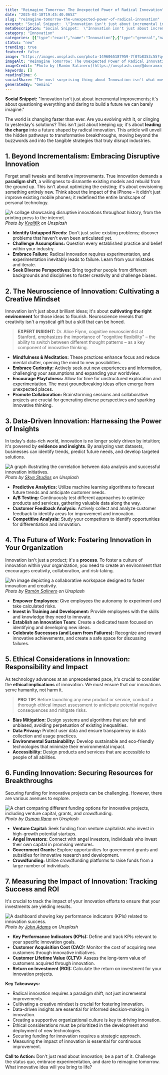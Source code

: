 ```yaml
---
title: "Reimagine Tomorrow: The Unexpected Power of Radical Innovation"
date: "2025-03-18T19:45:40.065Z"
slug: "reimagine-tomorrow-the-unexpected-power-of-radical-innovation"
excerpt: "Social Snippet:  \"Innovation isn't just about incremental improvements; it's about questioning everything and daring to build a future we can barely imagine.\""
metaDescription: "Social Snippet:  \"Innovation isn't just about incremental improvements; it's about questioning everything and daring to build a future we can barely imagin..."
category: "Innovation"
categories: [{"type":"exact","name":"Innovation"},{"type":"general","name":"Technology"},{"type":"medium","name":"Artificial Intelligence"},{"type":"specific","name":"Machine Learning"},{"type":"niche","name":"Deep Reinforcement Learning"}]
status: "new"
trending: true
featured: false
image: "https://images.unsplash.com/photo-1496065187959-7f07b8353c55?q=85&w=1200&fit=max&fm=webp&auto=compress"
imageAlt: "Reimagine Tomorrow: The Unexpected Power of Radical Innovation"
imageCredit: "Photo by [Ramón Salinero](https://unsplash.com/@donramxn) on Unsplash"
keywords: []
readingTime: 6
socialShare: "The most surprising thing about Innovation isn't what most people think. Find out what experts really say about this game-changing topic."
generatedBy: "Gemini"
---
```




**Social Snippet:**  "Innovation isn't just about incremental improvements; it's about questioning everything and daring to build a future we can barely imagine."

The world is changing faster than ever.  Are you evolving with it, or clinging to yesterday's solutions?  This isn't just about keeping up; it's about **leading the charge** into a future shaped by radical innovation. This article will unveil the hidden pathways to transformative breakthroughs, moving beyond the buzzwords and into the tangible strategies that truly disrupt industries.

## 1. Beyond Incrementalism: Embracing Disruptive Innovation

Forget small tweaks and iterative improvements.  True innovation demands a **paradigm shift**, a willingness to dismantle existing models and rebuild from the ground up.  This isn't about optimizing the existing; it's about envisioning something entirely new.  Think about the impact of the iPhone – it didn't just improve existing mobile phones; it redefined the entire landscape of personal technology.

![A collage showcasing disruptive innovations throughout history, from the printing press to the internet.](https://images.unsplash.com/photo-1598520106830-8c45c2035460?q=85&w=1200&fit=max&fm=webp&auto=compress)
*Photo by [Kvalifik](https://unsplash.com/@kvalifik) on Unsplash*

*   **Identify Untapped Needs:**  Don't just solve existing problems; discover problems that haven't even been articulated yet.
*   **Challenge Assumptions:** Question every established practice and belief within your industry.
*   **Embrace Failure:** Radical innovation requires experimentation, and experimentation inevitably leads to failure.  Learn from your mistakes and iterate.
*   **Seek Diverse Perspectives:**  Bring together people from different backgrounds and disciplines to foster creativity and challenge biases.

## 2.  The Neuroscience of Innovation: Cultivating a Creative Mindset

Innovation isn't just about brilliant ideas; it's about **cultivating the right environment** for those ideas to flourish.  Neuroscience reveals that creativity isn't a mystical gift but a skill that can be honed.

> **EXPERT INSIGHT:**  Dr.  Alice Flynn, cognitive neuroscientist at Stanford, emphasizes the importance of "cognitive flexibility" – the ability to switch between different thought patterns – as a key component of innovative thinking.

*   **Mindfulness & Meditation:**  These practices enhance focus and reduce mental clutter, opening the mind to new possibilities.
*   **Embrace Curiosity:**  Actively seek out new experiences and information, challenging your assumptions and expanding your worldview.
*   **Encourage Playfulness:**  Allow for time for unstructured exploration and experimentation.  The most groundbreaking ideas often emerge from unexpected places.
*   **Promote Collaboration:** Brainstorming sessions and collaborative projects are crucial for generating diverse perspectives and sparking innovative thinking.

## 3.  Data-Driven Innovation:  Harnessing the Power of Insights

In today's data-rich world, innovation is no longer solely driven by intuition; it's powered by **evidence and insights**.  By analyzing vast datasets, businesses can identify trends, predict future needs, and develop targeted solutions.

![A graph illustrating the correlation between data analysis and successful innovation initiatives.](https://images.unsplash.com/photo-1529854140025-25995121f16f?q=85&w=1200&fit=max&fm=webp&auto=compress)
*Photo by [Skye Studios](https://unsplash.com/@skyestudios) on Unsplash*

*   **Predictive Analytics:**  Utilize machine learning algorithms to forecast future trends and anticipate customer needs.
*   **A/B Testing:**  Continuously test different approaches to optimize products and services, gathering valuable data along the way.
*   **Customer Feedback Analysis:**  Actively collect and analyze customer feedback to identify areas for improvement and innovation.
*   **Competitive Analysis:**  Study your competitors to identify opportunities for differentiation and innovation.

## 4.  The Future of Work: Fostering Innovation in Your Organization

Innovation isn't just a product; it's a **process**.  To foster a culture of innovation within your organization, you need to create an environment that encourages creativity, collaboration, and risk-taking.

![An image depicting a collaborative workspace designed to foster innovation and creativity.](https://images.unsplash.com/photo-1496065187959-7f07b8353c55?q=85&w=1200&fit=max&fm=webp&auto=compress)
*Photo by [Ramón Salinero](https://unsplash.com/@donramxn) on Unsplash*

*   **Empower Employees:**  Give employees the autonomy to experiment and take calculated risks.
*   **Invest in Training and Development:**  Provide employees with the skills and knowledge they need to innovate.
*   **Establish an Innovation Team:**  Create a dedicated team focused on identifying and developing new ideas.
*   **Celebrate Successes (and Learn from Failures):**  Recognize and reward innovative achievements, and create a safe space for discussing failures.

## 5.  Ethical Considerations in Innovation:  Responsibility and Impact

As technology advances at an unprecedented pace, it's crucial to consider the **ethical implications** of innovation.  We must ensure that our innovations serve humanity, not harm it.

> **PRO TIP:**  Before launching any new product or service, conduct a thorough ethical impact assessment to anticipate potential negative consequences and mitigate risks.

*   **Bias Mitigation:**  Design systems and algorithms that are fair and unbiased, avoiding perpetuation of existing inequalities.
*   **Data Privacy:**  Protect user data and ensure transparency in data collection and usage practices.
*   **Environmental Sustainability:**  Develop sustainable and eco-friendly technologies that minimize their environmental impact.
*   **Accessibility:**  Design products and services that are accessible to people of all abilities.

## 6.  Funding Innovation:  Securing Resources for Breakthroughs

Securing funding for innovative projects can be challenging.  However, there are various avenues to explore.

![A chart comparing different funding options for innovative projects, including venture capital, grants, and crowdfunding.](https://images.unsplash.com/photo-1495420378468-78588a508652?q=85&w=1200&fit=max&fm=webp&auto=compress)
*Photo by [Osman Rana](https://unsplash.com/@osmanrana) on Unsplash*

*   **Venture Capital:**  Seek funding from venture capitalists who invest in high-growth potential startups.
*   **Angel Investors:**  Connect with angel investors, individuals who invest their own capital in promising ventures.
*   **Government Grants:**  Explore opportunities for government grants and subsidies for innovative research and development.
*   **Crowdfunding:**  Utilize crowdfunding platforms to raise funds from a large number of individuals.

## 7.  Measuring the Impact of Innovation:  Tracking Success and ROI

It's crucial to track the impact of your innovation efforts to ensure that your investments are yielding results.

![A dashboard showing key performance indicators (KPIs) related to innovation success.](https://images.unsplash.com/photo-1517181875630-f72350452109?q=85&w=1200&fit=max&fm=webp&auto=compress)
*Photo by [John Adams](https://unsplash.com/@johnladams) on Unsplash*

*   **Key Performance Indicators (KPIs):**  Define and track KPIs relevant to your specific innovation goals.
*   **Customer Acquisition Cost (CAC):**  Monitor the cost of acquiring new customers through innovative initiatives.
*   **Customer Lifetime Value (CLTV):**  Assess the long-term value of customers acquired through innovation.
*   **Return on Investment (ROI):**  Calculate the return on investment for your innovation projects.

**Key Takeaways:**

*   Radical innovation requires a paradigm shift, not just incremental improvements.
*   Cultivating a creative mindset is crucial for fostering innovation.
*   Data-driven insights are essential for informed decision-making in innovation.
*   Creating a supportive organizational culture is key to driving innovation.
*   Ethical considerations must be prioritized in the development and deployment of new technologies.
*   Securing funding for innovation requires a strategic approach.
*   Measuring the impact of innovation is essential for continuous improvement.

**Call to Action:**  Don't just read about innovation; be a part of it.  Challenge the status quo, embrace experimentation, and dare to reimagine tomorrow.  What innovative idea will you bring to life?


<div class="reading-progress-container">
  <div id="reading-progress" class="reading-progress"></div>
</div>
